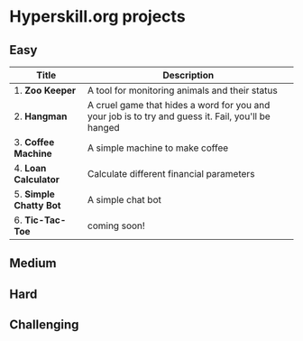 # Hyperskill.org projects

## Easy

|Title|Description|
|-----|-----------|
|1. **Zoo Keeper**|A tool for monitoring animals and their status|
|2. **Hangman**|A cruel game that hides a word for you and your job is to try and guess it. Fail, you'll be hanged|
|3. **Coffee Machine**|A simple machine to make coffee|
|4. **Loan Calculator**|Calculate different financial parameters|
|5. **Simple Chatty Bot**| A simple chat bot|
|6. **Tic-Tac-Toe**| coming soon!|

## Medium


## Hard


## Challenging


